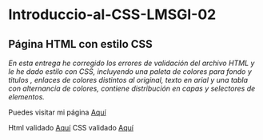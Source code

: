 # Introduccio-al-CSS-LMSGI-02
## Página HTML con estilo CSS 


_En esta entrega he corregido los errores de validación del archivo HTML y le he dado estilo con CSS, incluyendo una paleta de colores para fondo y titulos , enlaces de colores distintos al original, texto en arial y una tabla con alternancia de colores, contiene distribución en capas y selectores de elementos._

Puedes visitar mi página [Aquí](https://rawgit.com/Juancarlos407/Introduccio-al-CSS-LMSGI-02/master/Index.html)

Html validado [Aquí](https://validator.w3.org/nu/?doc=https%3A%2F%2Frawgit.com%2FJuancarlos407%2FIntroduccio-al-CSS-LMSGI-02%2Fmaster%2FIndex.html)
CSS validado [Aquí](https://jigsaw.w3.org/css-validator/validator?uri=https%3A%2F%2Frawgit.com%2FJuancarlos407%2FIntroduccio-al-CSS-LMSGI-02%2Fmaster%2FIndex.html&profile=css3&usermedium=all&warning=1&vextwarning=&lang=es)
